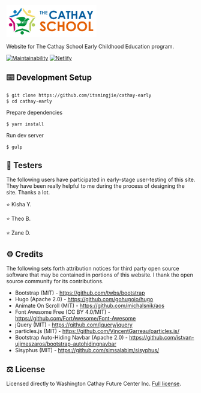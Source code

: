 <img src="static/img/logo-fc.png" width="240">

Website for The Cathay School Early Childhood Education program.

[![Maintainability](https://api.codeclimate.com/v1/badges/3609e3ae0c4934bb8860/maintainability)](https://codeclimate.com/github/itsmingjie/cathay-early/maintainability) [![Netlify](https://img.shields.io/badge/Netlify-blue.svg?logo=netlify&style=flat&colorB=313D3E)](https://app.netlify.com/sites/cathay-early/)

## ⌨️ Development Setup

    $ git clone https://github.com/itsmingjie/cathay-early
    $ cd cathay-early

Prepare dependencies

    $ yarn install

Run dev server

    $ gulp

## 💖 Testers

The following users have participated in early-stage user-testing of this site. They have been 
really helpful to me during the process of designing the site. Thanks a lot.

⭐️ Kisha Y.

⭐️ Theo B.

⭐️ Zane D.

## ⚙️ Credits

The following sets forth attribution notices for third party open source software that may be 
contained in portions of this website. I thank the open source community for its contributions.

* Bootstrap (MIT) - https://github.com/twbs/bootstrap
* Hugo (Apache 2.0) - https://github.com/gohugoio/hugo
* Animate On Scroll (MIT) - https://github.com/michalsnik/aos
* Font Awesome Free (CC BY 4.0/MIT) - https://github.com/FortAwesome/Font-Awesome
* jQuery (MIT) - https://github.com/jquery/jquery
* particles.js (MIT) - https://github.com/VincentGarreau/particles.js/
* Bootstrap Auto-Hiding Navbar (Apache 2.0) - https://github.com/istvan-ujjmeszaros/bootstrap-autohidingnavbar
* Sisyphus (MIT) - https://github.com/simsalabim/sisyphus/

## ⚖️ License

Licensed directly to Washington Cathay Future Center Inc. [Full license](LICENSE).